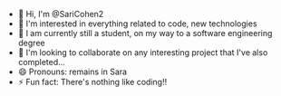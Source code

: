 + 👋 Hi, I'm @SariCohen2
+ 👀 I'm interested in everything related to code, new technologies
+ 🌱 I am currently still a student, on my way to a software engineering degree
+ 💞️ I'm looking to collaborate on any interesting project that I've also completed...
+ 😄 Pronouns: remains in Sara
+ ⚡ Fun fact: There's nothing like coding!!

<!---
SariCohen2/SariCohen2 is a ✨ special ✨ repository because its `README.md` (this file) appears on your GitHub profile.
You can click the Preview link to take a look at your changes.
--->

